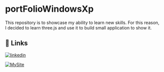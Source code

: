 
# portFolioWindowsXp

This repository is to showcase my ability to learn new skills.
For this reason, I decided to learn three.js and use it to build small application to show it.




## 🔗 Links
[![linkedin](https://img.shields.io/badge/linkedin-0A66C2?style=for-the-badge&logo=linkedin&logoColor=white)](https://www.linkedin.com/in/georgi-angelov-42b720255/)

[![MySite](https://gogo200202.github.io/portFolioWindowsXp/assets/Daco_4693713-6f9ea74e.png)](https://gogo200202.github.io/portFolioWindowsXp/)
